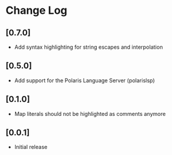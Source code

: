 # Change Log

## [0.7.0]
- Add syntax highlighting for string escapes and interpolation

## [0.5.0]
- Add support for the Polaris Language Server (polarislsp)

## [0.1.0]
- Map literals should not be highlighted as comments anymore

## [0.0.1]
- Initial release